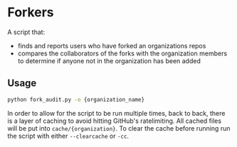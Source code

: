 # Forkers

A script that:
  - finds and reports users who have forked an organizations repos
  - compares the collaborators of the forks with the organization members to determine if anyone not in the organization has been added
  

## Usage
```bash
python fork_audit.py -o {organization_name}
```

In order to allow for the script to be run multiple times, back to back, there is a layer of caching to avoid hitting GitHub's ratelimiting.
All cached files will be put into `cache/{organization}`.
To clear the cache before running run the script with either `--clearcache` or `-cc`.
